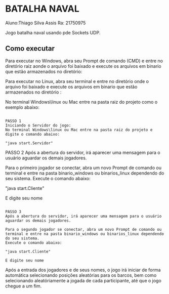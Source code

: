 # BATALHA NAVAL
Aluno:Thiago Silva Assis
Ra: 21750975

Jogo batalha naval usando pde Sockets UDP.


## Como executar

Para executar no Windows, abra seu Prompt de comando (CMD) e entre no diretório raiz aonde o arquivo foi baixado e execute os arquivos em binario que estão armazenados no diretório:

Para executar no Linux, abra seu terminal e entre no diretório onde o arquivo foi baixado e execute os arquivos em binario que estão armazenados no diretório :

No terminal Windows\linux ou Mac entre na pasta raiz do projeto como o exemplo abaixo:
~~~~~~~~~~~~~~~~~~~~~~~~~~~~~~~~~~~~~~~~~~~~~~~~~~~~~~~~~~~~~~~~~~~~~~~~~~~~~~~~~~~~~~~~~~~~~~~~~~~

PASSO 1
Iniciando o Servidor do jogo:
No terminal Windows\linux ou Mac entre na pasta raiz do projeto e digite o comando abaixo:

"java start.Servidor"

~~~~~~~~~~~~~~~~~~~~~~~~~~~~~~~~~~~~~~~~~~~~~~~~~~~~~~~~~~~~~~~~~~~~~~~~~~~~~~~~~~~~~~~~~~~~~~~~~~~

PASSO 2
Após a abertura do servidor, irá aparecer uma mensagem para o usuário aguardar os demais jogadores. 

Para o primeiro jogador se conectar, abra um novo Prompt de comando ou terminal e entre na pasta binario_windows ou binarios_linux dependendo do seu sistema. 
Execute o comando abaixo:

"java start.Cliente"

E digite seu nome

~~~~~~~~~~~~~~~~~~~~~~~~~~~~~~~~~~~~~~~~~~~~~~~~~~~~~~~~~~~~~~~~~~~~~~~~~~~~~~~~~~~~~~~~~~~~~~~~~~~

PASSO 3
Após a abertura do servidor, irá aparecer uma mensagem para o usuário aguardar os demais jogadores. 

Para o segundo jogador se conectar, abra um novo Prompt de comando ou terminal e entre na pasta binario_windows ou binarios_linux dependendo do seu sistema. 
Execute o comando abaixo:

"java start.Cliente"

E digite seu nome

~~~~~~~~~~~~~~~~~~~~~~~~~~~~~~~~~~~~~~~~~~~~~~~~~~~~~~~~~~~~~~~~~~~~~~~~~~~~~~~~~~~~~~~~~~~~~~~~~~~

Após a entrada dos jogadores e de seus nomes, o jogo irá iniciar de forma automática selecionando posições aleatórias para os barcos, bem como selecionando aleatóriamente a jogada de cada participante, até que o jogo chegue a um fim.






